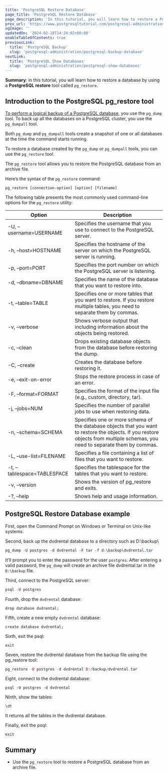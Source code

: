 ```yaml
---
title: 'PostgreSQL Restore Database'
page_title: 'PostgreSQL Restore Database'
page_description: 'In this tutorial, you will learn how to restore a PostgreSQL database by using the pg_restore utility.'
prev_url: 'https://www.postgresqltutorial.com/postgresql-administration/postgresql-restore-database/'
ogImage: ''
updatedOn: '2024-02-18T14:24:02+00:00'
enableTableOfContents: true
previousLink:
  title: 'PostgreSQL Backup'
  slug: 'postgresql-administration/postgresql-backup-database'
nextLink:
  title: 'PostgreSQL Show Databases'
  slug: 'postgresql-administration/postgresql-show-databases'
---
```


**Summary**: in this tutorial, you will learn how to restore a database by using a **PostgreSQL restore** tool called `pg_restore`.

## Introduction to the PostgreSQL pg_restore tool

[To perform a logical backup of a PostgreSQL database](postgresql-backup-database), you use the `pg_dump` tool. To back up all the databases on a PostgreSQL cluster, you use the `pg_dumpall` tool.

Both `pg_dump` and `pg_dumpall` tools create a snapshot of one or all databases at the time the command starts running.

To restore a database created by the `pg_dump` or `pg_dumpall` tools, you can use the `pg_restore` tool.

The `pg_restore` tool allows you to restore the PostgreSQL database from an archive file.

Here’s the syntax of the `pg_restore` command:

```csssql
pg_restore [connection-option] [option] [filename]
```

The following table presents the most commonly used command\-line options for the `pg_restore` utility:

| Option                       | Description                                                                                                                                                                   |
| ---------------------------- | ----------------------------------------------------------------------------------------------------------------------------------------------------------------------------- |
| \-U, –username\=USERNAME     | Specifies the username that you use to connect to the PostgreSQL server.                                                                                                      |
| \-h, –host\=HOSTNAME         | Specifies the hostname of the server on which the PostgreSQL server is running.                                                                                               |
| \-p, –port\=PORT             | Specifies the port number on which the PostgreSQL server is listening.                                                                                                        |
| \-d, –dbname\=DBNAME         | Specifies the name of the database that you want to restore into.                                                                                                             |
| \-t, –table\=TABLE           | Specifies one or more tables that you want to restore. If you restore multiple tables, you need to separate them by commas.                                                   |
| \-v, –verbose                | Shows verbose output that including information about the objects being restored.                                                                                             |
| \-c, –clean                  | Drops existing database objects from the database before restoring the dump.                                                                                                  |
| \-C, –create                 | Creates the database before restoring it.                                                                                                                                     |
| \-e, –exit\-on\-error        | Stops the restore process in case of an error.                                                                                                                                |
| \-F, –format\=FORMAT         | Specifies the format of the input file (e.g., custom, directory, tar).                                                                                                        |
| \-j, –jobs\=NUM              | Specifies the number of parallel jobs to use when restoring data.                                                                                                             |
| \-n, –schema\=SCHEMA         | Specifies one or more schema of the database objects that you want to restore the objects. If you restore objects from multiple schemas, you need to separate them by commas. |
| \-L, –use\-list\=FILENAME    | Specifies a file containing a list of files that you want to restore.                                                                                                         |
| \-t, –tablespace\=TABLESPACE | Specifies the tablespace for the tables that you want to restore.                                                                                                             |
| \-v, –version                | Shows the version of pg_restore and exits.                                                                                                                                    |
| \-?, –help                   | Shows help and usage information.                                                                                                                                             |

## PostgreSQL Restore Database example

First, open the Command Prompt on Windows or Terminal on Unix\-like systems.

Second, back up the dvdrental database to a directory such as D:\\backup\\

```css
pg_dump -U postgres -d dvdrental -F tar -f d:\backup\dvdrental.tar

```

It’ll prompt you to enter the password for the user `postgres`. After entering a valid password, the `pg_dump` will create an archive file dvdrental.tar in the `D:\backup` file.

Third, connect to the PostgreSQL server:

```php
psql -U postgres
```

Fourth, drop the `dvdrental` database:

```
drop database dvdrental;
```

Fifth, create a new empty `dvdrental` database:

```
create database dvdrental;
```

Sixth, exit the psql:

```
exit
```

Seven, restore the dvdrental database from the backup file using the pg_restore tool:

```php
pg_restore -U postgres -d dvdrental D:/backup/dvdrental.tar
```

Eight, connect to the dvdrental database:

```
psql -U postgres -d dvdrental
```

Ninth, show the tables:

```
\dt
```

It returns all the tables in the dvdrental database.

Finally, exit the psql:

```
exit
```

## Summary

- Use the `pg_restore` tool to restore a PostgreSQL database from an archive file.
